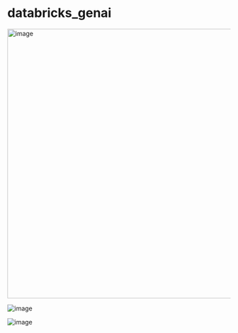 # databricks_genai
<img width="610" alt="image" src="https://github.com/user-attachments/assets/50e1403a-1f7c-4a9a-8a72-3840fa6a3ef2" />

![image](https://github.com/user-attachments/assets/b3736bdb-83d1-4d04-b2fb-3e8dc9e715bb)

![image](https://github.com/user-attachments/assets/533d4aa7-6dcf-4086-808f-19ba57bc571c)
